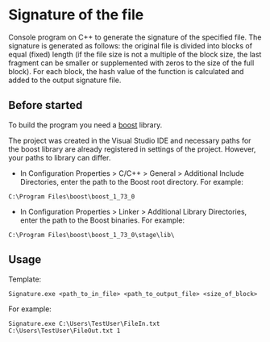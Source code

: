 # Signature of the file
Console program on C++ to generate the signature of the specified file. The signature is generated as follows: the original file is divided into blocks of equal (fixed) length (if the file size is not a multiple of the block size, the last fragment can be smaller or supplemented with zeros to the size of the full block). For each block, the hash value of the function is calculated and added to the output signature file.
## Before started
To build the program you need a [boost](https://www.boost.org/) library.

The project was created in the Visual Studio IDE and necessary paths for the boost library are already registered in settings of the project. However, your paths to library can differ.
* In Configuration Properties > C/C++ > General > Additional Include Directories, enter the path to the Boost root directory. For example:
```
C:\Program Files\boost\boost_1_73_0
```
* In Configuration Properties > Linker > Additional Library Directories, enter the path to the Boost binaries. For example:
```
C:\Program Files\boost\boost_1_73_0\stage\lib\
```
## Usage
Template:
```
Signature.exe <path_to_in_file> <path_to_output_file> <size_of_block>
```
For example:
```
Signature.exe C:\Users\TestUser\FileIn.txt C:\Users\TestUser\FileOut.txt 1
```
